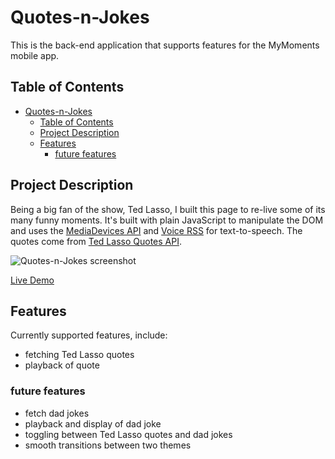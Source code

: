 # Quotes-n-Jokes

This is the back-end application that supports features for the MyMoments mobile app.


## Table of Contents

- [Quotes-n-Jokes](#quotes-n-jokes)
  - [Table of Contents](#table-of-contents)
  - [Project Description](#project-description)
  - [Features](#features)
    - [future features](#future-features)


## Project Description

Being a big fan of the show, Ted Lasso, I built this page to re-live some
of its many funny moments. It's built with plain JavaScript to manipulate
the DOM and uses the [MediaDevices API](https://developer.mozilla.org/en-US/docs/Web/API/MediaDevices) and [Voice RSS](https://www.voicerss.org/) for text-to-speech.  The quotes
come from [Ted Lasso Quotes API](https://tedlassoquotes.com/).

![Quotes-n-Jokes screenshot](https://marvinsjsu.github.io/portfolio/assets/quotes.png)

<!-- [Live Demo](https://marvinsjsu.github.io/quotes-n-jokes) -->
<a href="https://marvinsjsu.github.io/quotes-n-jokes" target="_blank">Live Demo</a>

## Features

Currently supported features, include:

- fetching Ted Lasso quotes
- playback of quote

### future features
- fetch dad jokes
- playback and display of dad joke
- toggling between Ted Lasso quotes and dad jokes
- smooth transitions between two themes
